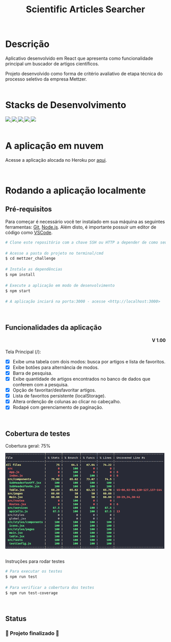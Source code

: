 <h1 align="center">Scientific Articles Searcher</h1>
<br>

# Descrição
Aplicativo desenvolvido em React que apresenta como funcionalidade principal um buscador de artigos científicos.

Projeto desenvolvido como forma de critério avaliativo de etapa técnica do processo seletivo da empresa Mettzer.
<br><br>

# Stacks de Desenvolvimento

<div>
  <a href="https://javascript.info/">
    <img src="https://img.shields.io/badge/javascript-339933?style=for-the-badge&logo=javascript&color=black" />
  </a>
  <a href="https://developer.mozilla.org/pt-BR/docs/Web/HTML">
    <img src="https://img.shields.io/badge/html5-339933?style=for-the-badge&logo=html5&color=black" />
  </a>
  <a href="https://www.w3schools.com/cssref/">
    <img src="https://img.shields.io/badge/css-339933?style=for-the-badge&logo=css3&color=black" />
  </a>
  <a href="https://pt-br.reactjs.org/docs/getting-started.html">
    <img src="https://img.shields.io/badge/React-339933?style=for-the-badge&logo=react&color=black" />
  </a>
  <a href="https://styled-components.com/docs">
    <img src="https://img.shields.io/badge/Styled--Components-339933?style=for-the-badge&logo=styledcomponents&color=black" />
  </a>
</div>
<br>

# A aplicação em nuvem

Acesse a aplicação alocada no Heroku por <a href="https://mettzer-challenge.herokuapp.com/">aqui<a/>.

<br>  

# Rodando a aplicação localmente
## Pré-requisitos

Para começar é necessário você ter instalado em sua máquina as seguintes ferramentas: [Git](https://git-scm.com), [Node.js](https://nodejs.org/en/). Além disto, é importante possuir um editor de código como [VSCode](https://code.visualstudio.com/).

```bash
# Clone este repositório com a chave SSH ou HTTP a depender de como seu git está configurado.

# Acesse a pasta do projeto no terminal/cmd
$ cd mettzer_challenge

# Instale as dependências
$ npm install
	
# Execute a aplicação em modo de desenvolvimento
$ npm start

# A aplicação inciará na porta:3000 - acesse <http://localhost:3000>
```

<br>

## Funcionalidades da aplicação

<div align=right>
	<h4>V 1.00</h4>
</div>

Tela Principal (/):
- [x] Exibe uma tabela com dois modos: busca por artigos e lista de favoritos.
- [x] Exibe botões para alternância de modos.
- [x] Barra de pesquisa.
- [x] Exibe quantidade de artigos encontrados no banco de dados que conferem com a pesquisa.
- [x] Opção de favoritar/desfavoritar artigos.
- [x] Lista de favoritos persistente (localStorage).
- [x] Altera ordenção de colunas ao clicar no cabeçalho.
- [x] Rodapé com gerenciamento de paginação.

<br>

## Cobertura de testes

Cobertura geral: 75%
<div align="left">
	<img src="src/images/cobertura_testes.png" align="center" width="500px" height="300px"/>
</div>

<br>

Instruções para rodar testes
```bash
# Para executar os testes 
$ npm run test

# Para verificar a cobertura dos testes 
$ npm run test-coverage
```

<br>

## Status

<h3> 
	🚧  Projeto finalizado 🚧
</h3>

